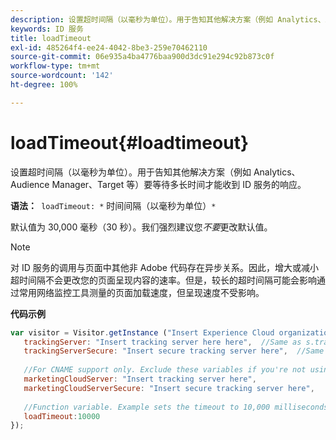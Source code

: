 ```yaml
---
description: 设置超时间隔（以毫秒为单位）。用于告知其他解决方案（例如 Analytics、Audience Manager、Target 等）要等待多长时间才能收到 ID 服务的响应。
keywords: ID 服务
title: loadTimeout
exl-id: 485264f4-ee24-4042-8be3-259e70462110
source-git-commit: 06e935a4ba4776baa900d3dc91e294c92b873c0f
workflow-type: tm+mt
source-wordcount: '142'
ht-degree: 100%

---
```


# loadTimeout{#loadtimeout}

设置超时间隔（以毫秒为单位）。用于告知其他解决方案（例如 Analytics、Audience Manager、Target 等）要等待多长时间才能收到 ID 服务的响应。

**语法：**` loadTimeout: *` 时间间隔（以毫秒为单位）`*`

默认值为 30,000 毫秒（30 秒）。我们强烈建议您&#x200B;*不要*&#x200B;更改默认值。

>[!NOTE]
>
>对 ID 服务的调用与页面中其他非 Adobe 代码存在异步关系。因此，增大或减小超时间隔不会更改您的页面呈现内容的速率。但是，较长的超时间隔可能会影响通过常用网络监控工具测量的页面加载速度，但呈现速度不受影响。

**代码示例**

```js
var visitor = Visitor.getInstance ("Insert Experience Cloud organization ID here",{ 
   trackingServer: "Insert tracking server here here",  //Same as s.trackingServer 
   trackingServerSecure: "Insert secure tracking server here",  //Same as s.trackingServerSecure 
 
   //For CNAME support only. Exclude these variables if you're not using CNAME 
   marketingCloudServer: "Insert tracking server here", 
   marketingCloudServerSecure: "Insert secure tracking server here", 
 
   //Function variable. Example sets the timeout to 10,000 milliseconds (10 seconds). 
   loadTimeout:10000 
});
```
